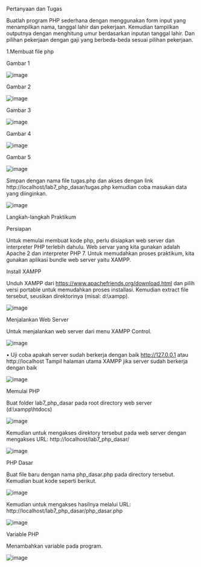 Pertanyaan dan Tugas

Buatlah program PHP sederhana dengan menggunakan form input yang menampilkan nama, tanggal lahir dan pekerjaan. Kemudian tampilkan outputnya dengan menghitung umur berdasarkan inputan tanggal lahir. Dan pilihan pekerjaan dengan gaji yang berbeda-beda sesuai pilihan pekerjaan.

1.Membuat file php

Gambar 1

![image](https://user-images.githubusercontent.com/103243638/169350527-54a9564d-353c-400d-b860-dab423f3124d.png)

Gambar 2

![image](https://user-images.githubusercontent.com/103243638/169353855-e90c6a35-69ec-4235-b917-efb871d25351.png)

Gambar 3

![image](https://user-images.githubusercontent.com/103243638/169354733-fbb359bf-ba6f-4dfe-b69c-4d2de0c2e974.png)

Gambar 4

![image](https://user-images.githubusercontent.com/103243638/169354086-4cabf7fc-5e14-4776-b940-0acc5a4e4fef.png)

Gambar 5

![image](https://user-images.githubusercontent.com/103243638/169354238-72843d10-a438-43ea-adb2-ca09001bbecb.png)

Simpan dengan nama file tugas.php dan akses dengan link http://localhost/lab7_php_dasar/tugas.php kemudian coba masukan data yang diinginkan.

![image](https://user-images.githubusercontent.com/103243638/169355230-3c551133-1c53-4a0a-b5b1-413446ae2c28.png)

Langkah-langkah Praktikum

Persiapan

Untuk memulai membuat kode php, perlu disiapkan web server dan interpreter PHP terlebih dahulu. Web servar yang kita gunakan adalah Apache 2 dan interpreter PHP 7. Untuk memudahkan proses praktikum, kita gunakan aplikasi bundle web server yaitu XAMPP.

Install XAMPP

Unduh XAMPP dari https://www.apachefriends.org/download.html dan pilih versi portable untuk memudahkan proses installasi. Kemudian extract file tersebut, seusikan direktorinya (misal: d:\xampp).

![image](https://user-images.githubusercontent.com/103243638/169356350-561b21ae-6743-4512-a62a-6a305926fba5.png)

Menjalankan Web Server

Untuk menjalankan web server dari menu XAMPP Control.

![image](https://user-images.githubusercontent.com/103243638/169356485-3cc27cc4-ef25-4b5a-b706-b43925a3ddfe.png)

• Uji coba apakah server sudah berkerja dengan baik http://127.0.0.1 atau http://localhost Tampil halaman utama XAMPP jika server sudah berkerja dengan baik

![image](https://user-images.githubusercontent.com/103243638/169356727-75966014-40a3-44ba-8290-f30e516c21ef.png)

Memulai PHP

Buat folder lab7_php_dasar pada root directory web server (d:\xampp\htdocs)

![image](https://user-images.githubusercontent.com/103243638/169356999-3b69eb6b-ebb5-4a34-bff8-a830e40a685f.png)

Kemudian untuk mengakses direktory tersebut pada web server dengan mengakses URL: http://localhost/lab7_php_dasar/

![image](https://user-images.githubusercontent.com/103243638/169357140-3b8282c2-4bc0-4a21-95bc-9d39107189cf.png)

PHP Dasar

Buat file baru dengan nama php_dasar.php pada directory tersebut. Kemudian buat kode seperti berikut.

![image](https://user-images.githubusercontent.com/103243638/169357293-fd0352ba-2cf0-4669-95c7-d1cf043fef78.png)

Kemudian untuk mengakses hasilnya melalui URL: http://localhost/lab7_php_dasar/php_dasar.php

![image](https://user-images.githubusercontent.com/103243638/169357388-5b427a04-3046-454d-9568-7c7412e6c152.png)

Variable PHP

Menambahkan variable pada program.

![image](https://user-images.githubusercontent.com/103243638/169359575-43943429-01de-46e3-b760-929754b3c2b4.png)




















